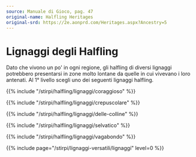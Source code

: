 ```yaml
---
source: Manuale di Gioco, pag. 47
original-name: Halfling Heritages
original-srd: https://2e.aonprd.com/Heritages.aspx?Ancestry=5
---
```


# Lignaggi degli Halfling

Dato che vivono un po' in ogni regione, gli halfling di diversi lignaggi
potrebbero presentarsi in zone molto lontane da quelle in cui vivevano i loro
antenati. Al 1° livello scegli uno dei seguenti lignaggi halfling.

{{% include "/stirpi/halfling/lignaggi/coraggioso" %}}

{{% include "/stirpi/halfling/lignaggi/crepuscolare" %}}

{{% include "/stirpi/halfling/lignaggi/delle-colline" %}}

{{% include "/stirpi/halfling/lignaggi/selvatico" %}}

{{% include "/stirpi/halfling/lignaggi/vagabondo" %}}

{{% include page="/stirpi/lignaggi-versatili/lignaggi" level=0 %}}
